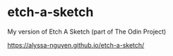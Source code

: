 # etch-a-sketch
My version of Etch A Sketch (part of The Odin Project) 

https://alyssa-nguyen.github.io/etch-a-sketch/
